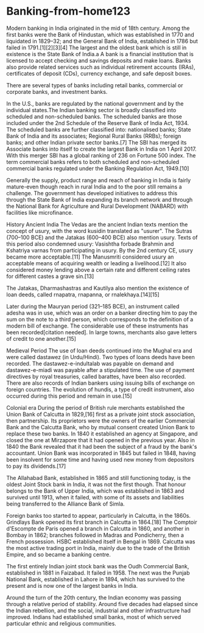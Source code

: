 # Banking-from-home123
 Modern banking in India originated in the mid of 18th century. Among the first banks were the Bank of Hindustan, which was established in 1770 and liquidated in 1829–32; and the General Bank of India, established in 1786 but failed in 1791.[1][2][3][4]  The largest and the oldest bank which is still in existence is the State Bank of  India.a
A bank is a financial institution that is licensed to accept checking and savings deposits and make loans. Banks also provide related services such as individual retirement accounts (IRAs), certificates of deposit (CDs), currency exchange, and safe deposit boxes.

There are several types of banks including retail banks, commercial or corporate banks, and investment banks.

In the U.S., banks are regulated by the national government and by the individual states.The Indian banking sector is broadly classified into scheduled and non-scheduled banks. The scheduled banks are those included under the 2nd Schedule of the Reserve Bank of India Act, 1934. The scheduled banks are further classified into: nationalised banks; State Bank of India and its associates; Regional Rural Banks (RRBs); foreign banks; and other Indian private sector banks.[7] The SBI has merged its Associate banks into itself to create the largest Bank in India on 1 April 2017. With this merger SBI has a global ranking of 236 on Fortune 500 index. The term commercial banks refers to both scheduled and non-scheduled commercial banks regulated under the Banking Regulation Act, 1949.[10]

Generally the supply, product range and reach of banking in India is fairly mature-even though reach in rural India and to the poor still remains a challenge. The government has developed initiatives to address this through the State Bank of India expanding its branch network and through the National Bank for Agriculture and Rural Development (NABARD) with facilities like microfinance.

History
Ancient India
The Vedas are the ancient Indian texts mention the concept of usury, with the word kusidin translated as "usurer". The Sutras (700–100 BCE) and the Jatakas (600–400 BCE) also mention usury. Texts of this period also condemned usury: Vasishtha forbade Brahmin and Kshatriya varnas from participating in usury. By the 2nd century CE, usury became more acceptable.[11] The Manusmriti considered usury an acceptable means of acquiring wealth or leading a livelihood.[12] It also considered money lending above a certain rate and different ceiling rates for different castes a grave sin.[13]

The Jatakas, Dharmashastras and Kautilya also mention the existence of loan deeds, called rnapatra, rnapanna, or rnalekhaya.[14][15]

Later during the Mauryan period (321–185 BCE), an instrument called adesha was in use, which was an order on a banker directing him to pay the sum on the note to a third person, which corresponds to the definition of a modern bill of exchange. The considerable use of these instruments has been recorded[citation needed]. In large towns, merchants also gave letters of credit to one another.[15]

Medieval Period
The use of loan deeds continued into the Mughal era and were called dastawez (in Urdu/Hindi). Two types of loans deeds have been recorded. The dastawez-e-indultalab was payable on demand and dastawez-e-miadi was payable after a stipulated time. The use of payment directives by royal treasuries, called barattes, have been also recorded. There are also records of Indian bankers using issuing bills of exchange on foreign countries. The evolution of hundis, a type of credit instrument, also occurred during this period and remain in use.[15]

Colonial era
During the period of British rule merchants established the Union Bank of Calcutta in 1829,[16] first as a private joint stock association, then partnership. Its proprietors were the owners of the earlier Commercial Bank and the Calcutta Bank, who by mutual consent created Union Bank to replace these two banks. In 1840 it established an agency at Singapore, and closed the one at Mirzapore that it had opened in the previous year. Also in 1840 the Bank revealed that it had been the subject of a fraud by the bank's accountant. Union Bank was incorporated in 1845 but failed in 1848, having been insolvent for some time and having used new money from depositors to pay its dividends.[17]

The Allahabad Bank, established in 1865 and still functioning today, is the oldest Joint Stock bank in India, it was not the first though. That honour belongs to the Bank of Upper India, which was established in 1863 and survived until 1913, when it failed, with some of its assets and liabilities being transferred to the Alliance Bank of Simla.

Foreign banks too started to appear, particularly in Calcutta, in the 1860s. Grindlays Bank opened its first branch in Calcutta in 1864.[18] The Comptoir d'Escompte de Paris opened a branch in Calcutta in 1860, and another in Bombay in 1862; branches followed in Madras and Pondicherry, then a French possession. HSBC established itself in Bengal in 1869. Calcutta was the most active trading port in India, mainly due to the trade of the British Empire, and so became a banking centre.

The first entirely Indian joint stock bank was the Oudh Commercial Bank, established in 1881 in Faizabad. It failed in 1958. The next was the Punjab National Bank, established in Lahore in 1894, which has survived to the present and is now one of the largest banks in India.

Around the turn of the 20th century, the Indian economy was passing through a relative period of stability. Around five decades had elapsed since the Indian rebellion, and the social, industrial and other infrastructure had improved. Indians had established small banks, most of which served particular ethnic and religious communities.
